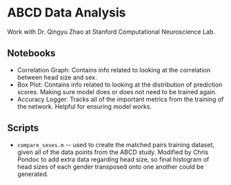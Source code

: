 # ABCD Data Analysis
Work with Dr. Qingyu Zhao at Stanford Computational Neuroscience Lab.

## Notebooks
- Correlation Graph: Contains info related to looking at the correlation between head size and sex.
- Box Plot: Contains info related to looking at the distribution of prediction scores. Making sure model does or does not need to be trained again.
- Accuracy Logger: Tracks all of the important metrics from the training of the network. Helpful for ensuring model works.

## Scripts
- `compare_sexes.m` -- used to create the matched pairs training dataset, given all of the data points from the ABCD study. Modified by Chris Pondoc to add extra data regarding head size, so final histogram of head sizes of each gender transposed onto one another could be generated.